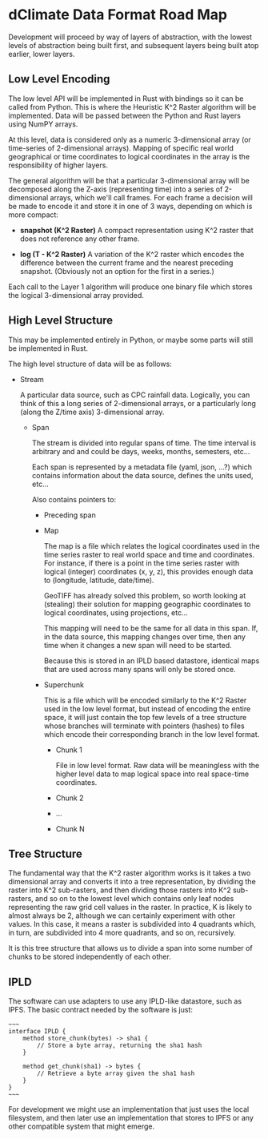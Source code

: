 # dClimate Data Format Road Map

Development will proceed by way of layers of abstraction, with the lowest levels of
abstraction being built first, and subsequent layers being built atop earlier, lower
layers.

## Low Level Encoding

The low level API will be implemented in Rust with bindings so it can be called from
Python. This is where the Heuristic K^2 Raster algorithm will be implemented. Data will
be passed between the Python and Rust layers using NumPY arrays.

At this level, data is considered only as a numeric 3-dimensional array (or time-series
of 2-dimensional arrays). Mapping of specific real world geographical or time
coordinates to logical coordinates in the array is the responsibility of higher layers.

The general algorithm will be that a particular 3-dimensional array will be decomposed
along the Z-axis (representing time) into a series of 2-dimensional arrays, which we'll
call frames. For each frame a decision will be made to encode it and store it in one of
3 ways, depending on which is more compact:

- **snapshot (K^2 Raster)** A compact representation using K^2 raster that does not
  reference any other frame.

- **log (T - K^2 Raster)** A variation of the K^2 raster which encodes the difference
  between the current frame and the nearest preceding snapshot. (Obviously not an option
  for the first in a series.)

Each call to the Layer 1 algorithm will produce one binary file which stores the logical
3-dimensional array provided.

## High Level Structure

This may be implemented entirely in Python, or maybe some parts will still be
implemented in Rust.

The high level structure of data will be as follows:

- Stream

  A particular data source, such as CPC rainfall data. Logically, you can think of this
  a long series of 2-dimensional arrays, or a particularly long (along the Z/time axis)
  3-dimensional array.

  - Span

    The stream is divided into regular spans of time. The time interval is arbitrary and
    and could be days, weeks, months, semesters, etc...

    Each span is represented by a metadata file (yaml, json, ...?) which contains
    information about the data source, defines the units used, etc...

    Also contains pointers to:

    - Preceding span
    
    - Map 

      The map is a file which relates the logical coordinates used in the time series
      raster to real world space and time and coordinates. For instance, if there is a
      point in the time series raster with logical (integer) coordinates (x, y, z),
      this provides enough data to (longitude, latitude, date/time). 

      GeoTIFF has already solved this problem, so worth looking at (stealing) their
      solution for mapping geographic coordinates to logical coordinates, using
      projections, etc...

      This mapping will need to be the same for all data in this span. If, in the data
      source, this mapping changes over time, then any time when it changes a new span
      will need to be started.

      Because this is stored in an IPLD based datastore, identical maps that are used
      across many spans will only be stored once.
        
    - Superchunk

      This is a file which will be encoded similarly to the K^2 Raster used in the low
      level format, but instead of encoding the entire space, it will just contain the
      top few levels of a tree structure whose branches will terminate with pointers
      (hashes) to files which encode their corresponding branch in the low level format.

      - Chunk 1

        File in low level format. Raw data will be meaningless with the higher level
        data to map logical space into real space-time coordinates.

      - Chunk 2 

      - ...

      - Chunk N

## Tree Structure

The fundamental way that the K^2 raster algorithm works is it takes a two dimensional
array and converts it into a tree representation, by dividing the raster into K^2
sub-rasters, and then dividing those rasters into K^2 sub-rasters, and so on to the
lowest level which contains only leaf nodes representing the raw grid cell values in the
raster. In practice, K is likely to almost always be 2, although we can certainly
experiment with other values. In this case, it means a raster is subdivided into 4
quadrants which, in turn, are subdivided into 4 more quadrants, and so on, recursively.

It is this tree structure that allows us to divide a span into some number of chunks to
be stored independently of each other.

## IPLD

The software can use adapters to use any IPLD-like datastore, such as IPFS. The basic
contract needed by the software is just:

    ~~~
    interface IPLD {
        method store_chunk(bytes) -> sha1 {
            // Store a byte array, returning the sha1 hash
        }
    
        method get_chunk(sha1) -> bytes {
            // Retrieve a byte array given the sha1 hash
        }
    }
    ~~~

For development we might use an implementation that just uses the local filesystem, and
then later use an implementation that stores to IPFS or any other compatible system that
might emerge.
